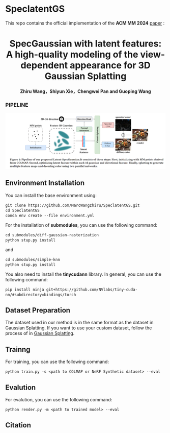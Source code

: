 # SpeclatentGS
This repo contains the official implementation of the **ACM MM 2024** [paper](https://arxiv.org/abs/2409.05868) :

<div align="center">
<h1>
<b>
SpecGaussian with latent features: A high-quality modeling of the view-dependent appearance for 3D Gaussian Splatting
</b>
</h1>
<h4>
<b>
Zhiru Wang，Shiyun Xie，Chengwei Pan and Guoping Wang
</b>
</h4>
</div>

### PIPELINE 
![pipeline](/assets/pipeline.png)

## Environment Installation
You can install the base environment using:
```shell
git clone https://github.com/MarcWangzhiru/SpeclatentGS.git
cd SpeclatentGS
conda env create --file environment.yml
```
For the installation of **submodules**, you can use the following command: 
```shell
cd submodules/diff-gaussian-rasterization
python stup.py install
```
and
```shell
cd submodules/simple-knn
python stup.py install
```
You also need to install the **tinycudann** library. In general, you can use the following command:
```shell
pip install ninja git+https://github.com/NVlabs/tiny-cuda-nn/#subdirectory=bindings/torch
```

## Dataset Preparation
The dataset used in our method is in the same format as the dataset in Gaussian Splatting. If you want to use your custom dataset, follow the process of in [Gaussian Splatting](https://github.com/graphdeco-inria/gaussian-splatting.git).


## Trainng
For training, you can use the following command:
```shell
python train.py -s <path to COLMAP or NeRF Synthetic dataset> --eval
```
## Evalution
For evalution, you can use the following command:
```shell
python render.py -m <path to trained model> --eval
```


## Citation
